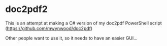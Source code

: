 # doc2pdf2

This is an attempt at making a C# version of my doc2pdf PowerShell script (https://github.com/mwynwood/doc2pdf)

Other people want to use it, so it needs to have an easier GUI...

